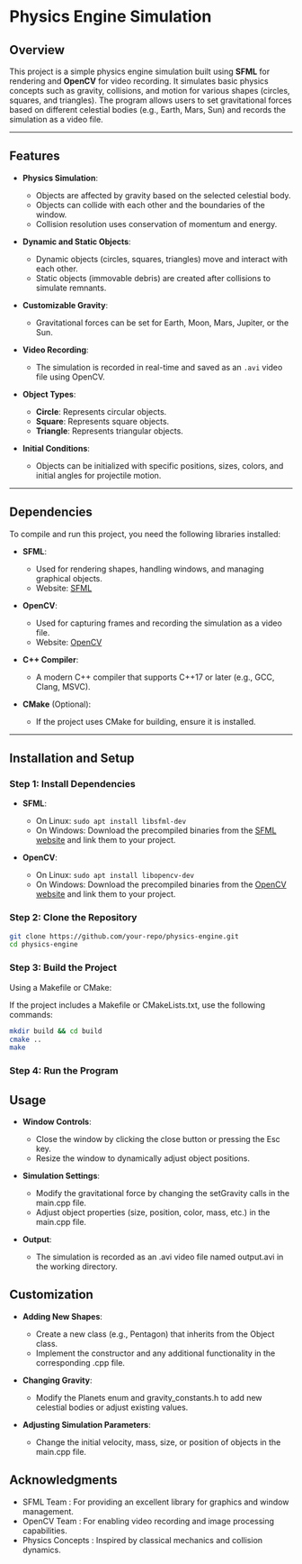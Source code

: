 # Physics Engine Simulation

## Overview

This project is a simple physics engine simulation built using **SFML** for rendering and **OpenCV** for video recording. It simulates basic physics concepts such as gravity, collisions, and motion for various shapes (circles, squares, and triangles). The program allows users to set gravitational forces based on different celestial bodies (e.g., Earth, Mars, Sun) and records the simulation as a video file.

---

## Features

- **Physics Simulation**:
  - Objects are affected by gravity based on the selected celestial body.
  - Objects can collide with each other and the boundaries of the window.
  - Collision resolution uses conservation of momentum and energy.

- **Dynamic and Static Objects**:
  - Dynamic objects (circles, squares, triangles) move and interact with each other.
  - Static objects (immovable debris) are created after collisions to simulate remnants.

- **Customizable Gravity**:
  - Gravitational forces can be set for Earth, Moon, Mars, Jupiter, or the Sun.

- **Video Recording**:
  - The simulation is recorded in real-time and saved as an `.avi` video file using OpenCV.

- **Object Types**:
  - **Circle**: Represents circular objects.
  - **Square**: Represents square objects.
  - **Triangle**: Represents triangular objects.

- **Initial Conditions**:
  - Objects can be initialized with specific positions, sizes, colors, and initial angles for projectile motion.

---

## Dependencies

To compile and run this project, you need the following libraries installed:

- **SFML**:
  - Used for rendering shapes, handling windows, and managing graphical objects.
  - Website: [SFML](https://www.sfml-dev.org/)

- **OpenCV**:
  - Used for capturing frames and recording the simulation as a video file.
  - Website: [OpenCV](https://opencv.org/)

- **C++ Compiler**:
  - A modern C++ compiler that supports C++17 or later (e.g., GCC, Clang, MSVC).

- **CMake** (Optional):
  - If the project uses CMake for building, ensure it is installed.

---

## Installation and Setup

### Step 1: Install Dependencies

- **SFML**:
  - On Linux: `sudo apt install libsfml-dev`
  - On Windows: Download the precompiled binaries from the [SFML website](https://www.sfml-dev.org/) and link them to your project.

- **OpenCV**:
  - On Linux: `sudo apt install libopencv-dev`
  - On Windows: Download the precompiled binaries from the [OpenCV website](https://opencv.org/) and link them to your project.

### Step 2: Clone the Repository

```bash
git clone https://github.com/your-repo/physics-engine.git
cd physics-engine
```

### Step 3: Build the Project 
Using a Makefile or CMake: 

If the project includes a Makefile or CMakeLists.txt, use the following commands: 
```bash 
mkdir build && cd build
cmake ..
make
```

### Step 4: Run the Program

## Usage 

- **Window Controls**: 
  - Close the window by clicking the close button or pressing the Esc key.
  - Resize the window to dynamically adjust object positions.
         

- **Simulation Settings**: 
  - Modify the gravitational force by changing the setGravity calls in the main.cpp file.
  - Adjust object properties (size, position, color, mass, etc.) in the main.cpp file.
         

- **Output**: 
  - The simulation is recorded as an .avi video file named output.avi in the working directory.

## Customization 

- **Adding New Shapes**: 
  - Create a new class (e.g., Pentagon) that inherits from the Object class.
  - Implement the constructor and any additional functionality in the corresponding .cpp file.
         

- **Changing Gravity**: 
  - Modify the Planets enum and gravity_constants.h to add new celestial bodies or adjust existing values.
         

- **Adjusting Simulation Parameters**: 
  - Change the initial velocity, mass, size, or position of objects in the main.cpp file.
         
## Acknowledgments 

- SFML Team : For providing an excellent library for graphics and window management.
- OpenCV Team : For enabling video recording and image processing capabilities.
- Physics Concepts : Inspired by classical mechanics and collision dynamics.
     
